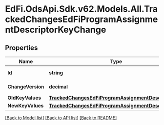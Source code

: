 # EdFi.OdsApi.Sdk.v62.Models.All.TrackedChangesEdFiProgramAssignmentDescriptorKeyChange

## Properties

Name | Type | Description | Notes
------------ | ------------- | ------------- | -------------
**Id** | **string** | Resource identifier | [optional] 
**ChangeVersion** | **decimal** | Change version | [optional] 
**OldKeyValues** | [**TrackedChangesEdFiProgramAssignmentDescriptorKey**](TrackedChangesEdFiProgramAssignmentDescriptorKey.md) |  | [optional] 
**NewKeyValues** | [**TrackedChangesEdFiProgramAssignmentDescriptorKey**](TrackedChangesEdFiProgramAssignmentDescriptorKey.md) |  | [optional] 

[[Back to Model list]](../../README.md#documentation-for-models) [[Back to API list]](../../README.md#documentation-for-api-endpoints) [[Back to README]](../../README.md)

